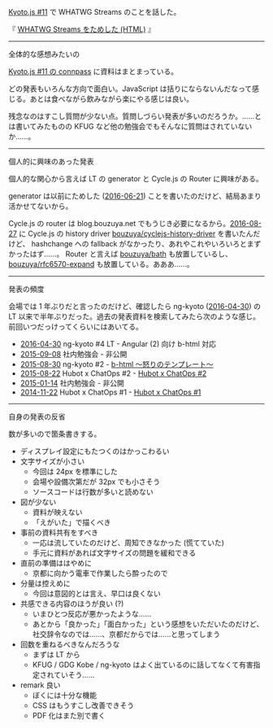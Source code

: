 [Kyoto.js #11](http://kyotojs.connpass.com/event/39462/) で WHATWG Streams のことを話した。

<script async class="speakerdeck-embed" data-id="ac428d154ea64267bb928a715e43cfd5" data-ratio="1.77777777777778" src="//speakerdeck.com/assets/embed.js"></script>

『 [WHATWG Streams をためした (HTML)](http://bouzuya.net/slides/2016-10-22/) 』

-----

全体的な感想みたいの

[Kyoto.js #11 の connpass](http://kyotojs.connpass.com/event/39462/) に資料はまとまっている。

どの発表もいろんな方向で面白い。JavaScript は括りにならないんだなって感じる。あとは食べながら飲みながら楽にやる感じは良い。

残念なのはすこし質問が少ない点。質問しづらい発表が多いのだろうか。……とは書いてみたものの KFUG など他の勉強会でもそんなに質問はされていないか……。

-----

個人的に興味のあった発表

個人的な関心から言えば LT の generator と Cycle.js の Router に興味がある。

generator は以前にためした ([2016-06-21][]) ことを書いたのだけど、結局あまり活かせてないから。

Cycle.js の router は blog.bouzuya.net でもうじき必要になるから。[2016-08-27][] に Cycle.js の history driver [bouzuya/cyclejs-history-driver][] を書いたんだけど、 hashchange への fallback がなかったり、あれやこれやいろいろとまずかったはず……。 Router と言えば [bouzuya/bath][] も放置しているし、[bouzuya/rfc6570-expand][] も放置している。あああ……。

-----

発表の頻度

会場では 1 年ぶりだと言ったのだけど、確認したら ng-kyoto ([2016-04-30][]) の LT 以来で半年ぶりだった。過去の発表資料を検索してみたら次のような感じ。前回いつだっけってくらいにはあいてる。

- [2016-04-30][] ng-kyoto #4 LT - Angular (2) 向け b-html 対応
- [2015-09-08][] 社内勉強会 - 非公開
- [2015-08-30][] ng-kyoto #2 - [b-html 〜怒りのテンプレート〜](https://speakerdeck.com/bouzuya/b-html-nu-rifalsetenpureto)
- [2015-08-22][] Hubot x ChatOps #2 - [
Hubot x ChatOps #2](https://speakerdeck.com/bouzuya/hubot-x-chatops-number-2)
- [2015-01-14][] 社内勉強会 - 非公開
- [2014-11-22][] Hubot x ChatOps #1 - [
Hubot x ChatOps #1](https://speakerdeck.com/bouzuya/hubot-x-chatops-number-1-2014-11-22)

-----

自身の発表の反省

数が多いので箇条書きする。

- ディスプレイ設定にもたつくのはかっこわるい
- 文字サイズが小さい
  - 今回は 24px を標準にした
  - 会場や設備次第だが 32px でも小さそう
  - ソースコードは行数が多いと読めない
- 図が少ない
  - 資料が映えない
  - 「えがいた」で描くべき
- 事前の資料共有をすべき
  - 一応は流していたのだけど、周知できなかった (慌てていた)
  - 手元に資料があれば文字サイズの問題を緩和できる
- 直前の準備ははやめに
  - 京都に向かう電車で作業したら酔ったので
- 分量は控えめに
  - 今回は意図的とは言え、早口は良くない
- 共感できる内容のほうが良い (?)
  - いまひとつ反応が悪かったような……
  - あとから「良かった」「面白かった」という感想をいただいたのだけど、社交辞令なのでは……、京都だからでは……と思ってしまう
- 回数を重ねるべきなんだろうな
  - まずは LT から
  - KFUG / GDG Kobe / ng-kyoto はよく出ているのに話してなくて有害指定されていそう……
- remark 良い
  - ぼくには十分な機能
  - CSS はもうすこし改善できそう
  - PDF 化はまた別で書く

[2014-11-22]: https://blog.bouzuya.net/2014/11/22/
[2015-01-14]: https://blog.bouzuya.net/2015/01/14/
[2015-08-22]: https://blog.bouzuya.net/2015/08/22/
[2015-08-30]: https://blog.bouzuya.net/2015/08/30/
[2015-09-08]: https://blog.bouzuya.net/2015/09/08/
[2016-04-30]: https://blog.bouzuya.net/2016/04/30/
[2016-06-21]: https://blog.bouzuya.net/2016/06/21/
[2016-08-27]: https://blog.bouzuya.net/2016/08/27/
[bouzuya/bath]: https://github.com/bouzuya/bath
[bouzuya/cyclejs-history-driver]: https://github.com/bouzuya/cyclejs-history-driver
[bouzuya/rfc6570-expand]: https://github.com/bouzuya/rfc6570-expand

